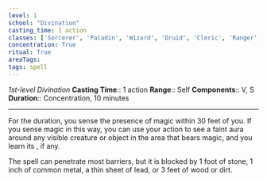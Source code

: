 ```yaml
---
level: 1
school: "Divination"
casting_time: 1 action
classes: ['Sorcerer', 'Paladin', 'Wizard', 'Druid', 'Cleric', 'Ranger', 'Bard', 'Artificer']
concentration: True
ritual: True
areaTags: 
tags: spell
---
```


_1st-level Divination_
**Casting Time**:: 1 action
**Range**:: Self
**Components**:: V, S
**Duration**:: Concentration, 10 minutes

---

For the duration, you sense the presence of magic within 30 feet of you. If you sense magic in this way, you can use your action to see a faint aura around any visible creature or object in the area that bears magic, and you learn its , if any.

The spell can penetrate most barriers, but it is blocked by 1 foot of stone, 1 inch of common metal, a thin sheet of lead, or 3 feet of wood or dirt.



